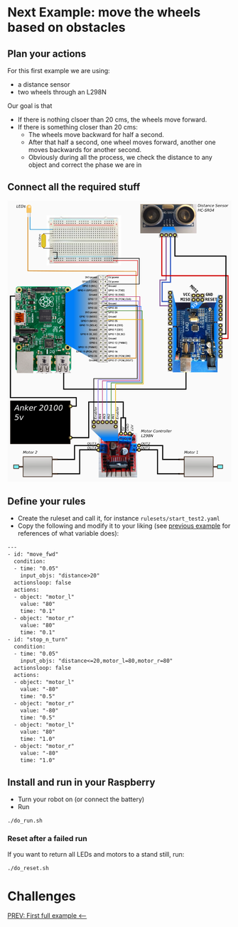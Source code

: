# Next Example: move the wheels based on obstacles

## Plan your actions

For this first example we are using:
- a distance sensor
- two wheels through an L298N

Our goal is that 
- If there is nothing clsoer than 20 cms, the wheels move forward.
- If there is something closer than 20 cms:
  - The wheels move backward for half a second.
  - After that half a second, one wheel moves forward, another one moves backwards for another second.
  - Obviously during all the process, we check the distance to any object and correct the phase we are in

## Connect all the required stuff

![Connection diagram](../img/diagram.test2.png)  

## Define your rules
- Create the ruleset and call it, for instance `rulesets/start_test2.yaml`
- Copy the following and modify it to your liking (see [previous example](./005_FirstExample.md) for references of what variable does):
```
--- 
- id: "move_fwd"
  condition:
  - time: "0.05" 
    input_objs: "distance>20"
  actionsloop: false
  actions:
  - object: "motor_l"
    value: "80"
    time: "0.1"
  - object: "motor_r"
    value: "80"
    time: "0.1"
- id: "stop_n_turn"
  condition:
  - time: "0.05" 
    input_objs: "distance<=20,motor_l=80,motor_r=80"
  actionsloop: false
  actions:
  - object: "motor_l"
    value: "-80"
    time: "0.5"
  - object: "motor_r"
    value: "-80"
    time: "0.5"
  - object: "motor_l"
    value: "80"
    time: "1.0"
  - object: "motor_r"
    value: "-80"
    time: "1.0"
```

## Install and run in your Raspberry
- Turn your robot on (or connect the battery)
- Run
```
./do_run.sh
```

### Reset after a failed run
If you want to return all LEDs and motors to a stand still, run:
```
./do_reset.sh
```

# Challenges

[PREV: First full example <--](005_FirstExample.md)
